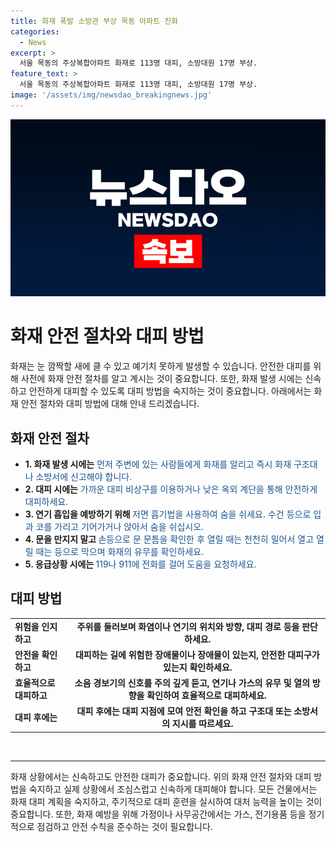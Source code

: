 ```yaml
---
title: 화재 폭발 소방관 부상 목동 아파트 진화
categories:
  - News
excerpt: >
  서울 목동의 주상복합아파트 화재로 113명 대피, 소방대원 17명 부상.
feature_text: >
  서울 목동의 주상복합아파트 화재로 113명 대피, 소방대원 17명 부상.
image: '/assets/img/newsdao_breakingnews.jpg'
---
```


<p><img src="/assets/img/newsdao_breakingnews.jpg" alt="implanttips 속보" /></p>

<h1>화재 안전 절차와 대피 방법</h1>

<p data-ke-size="size16">화재는 눈 깜짝할 새에 클 수 있고 예기치 못하게 발생할 수 있습니다. 안전한 대피를 위해 사전에 화재 안전 절차를 알고 계시는 것이 중요합니다. 또한, 화재 발생 시에는 신속하고 안전하게 대피할 수 있도록 대피 방법을 숙지하는 것이 중요합니다. 아래에서는 화재 안전 절차와 대피 방법에 대해 안내 드리겠습니다.</p>

<h2 data-ke-size="size26">화재 안전 절차</h2>

<ul>
  <li><b>1. 화재 발생 시에는</b><span style="color: #1a5490;"> 먼저 주변에 있는 사람들에게 화재를 알리고 즉시 화재 구조대나 소방서에 신고해야 합니다.</span></li>
  <li><b>2. 대피 시에는</b><span style="color: #1a5490;"> 가까운 대피 비상구를 이용하거나 낮은 옥외 계단을 통해 안전하게 대피하세요.</span></li>
  <li><b>3. 연기 흡입을 예방하기 위해 </b><span style="color: #1a5490;">저면 흡기법을 사용하여 숨을 쉬세요. 수건 등으로 입과 코를 가리고 기어가거나 앉아서 숨을 쉬십시오.</span></li>
  <li><b>4. 문을 만지지 말고 </b><span style="color: #1a5490;">손등으로 문 문틈을 확인한 후 열릴 때는 천천히 밀어서 열고 열릴 때는 등으로 막으며 화재의 유무를 확인하세요.</span></li>
  <li><b>5. 응급상황 시에는 </b><span style="color: #1a5490;">119나 911에 전화를 걸어 도움을 요청하세요.</span></li>
</ul>

<h2 data-ke-size="size26">대피 방법</h2>

<table>
  <tr>
    <td><b>위험을 인지하고 </b></td>
    <td style="text-align: center; height: 17px;"><b>주위를 둘러보며 화염이나 연기의 위치와 방향, 대피 경로 등을 판단하세요.</b></td>
  </tr>
  <tr>
    <td><b>안전을 확인하고 </b></td>
    <td style="text-align: center; height: 17px;"><b>대피하는 길에 위험한 장애물이나 장애물이 있는지, 안전한 대피구가 있는지 확인하세요.</b></td>
  </tr>
  <tr>
    <td><b>효율적으로 대피하고 </b></td>
    <td style="text-align: center; height: 17px;"><b>소음 경보기의 신호를 주의 깊게 듣고, 연기나 가스의 유무 및 열의 방향을 확인하여 효율적으로 대피하세요.</b></td>
  </tr>
  <tr>
    <td><b>대피 후에는 </b></td>
    <td style="text-align: center; height: 17px;"><b>대피 후에는 대피 지점에 모여 안전 확인을 하고 구조대 또는 소방서의 지시를 따르세요.</b></td>
  </tr>
</table>

<p data-ke-size="size16">&nbsp;</p>

<hr>

<p data-ke-size="size16">화재 상황에서는 신속하고도 안전한 대피가 중요합니다. 위의 화재 안전 절차와 대피 방법을 숙지하고 실제 상황에서 조심스럽고 신속하게 대피해야 합니다. 모든 건물에서는 화재 대피 계획을 숙지하고, 주기적으로 대피 훈련을 실시하여 대처 능력을 높이는 것이 중요합니다. 또한, 화재 예방을 위해 가정이나 사무공간에서는 가스, 전기용품 등을 정기적으로 점검하고 안전 수칙을 준수하는 것이 필요합니다.</p>

